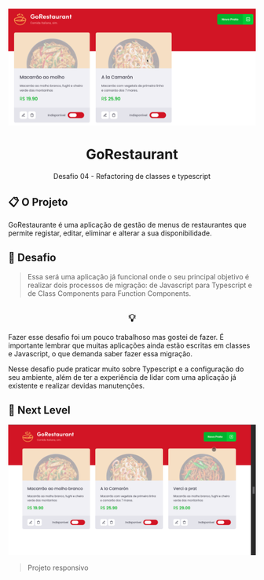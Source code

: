 <p align="center">
  <img src="./.github/project.gif" alt="Preview do projeto">
</p>

<h1 align="center">
  GoRestaurant
</h1>

<p align="center">
  Desafio 04 - Refactoring de classes e typescript
</p>

## 📋 O Projeto
GoRestaurante é uma aplicação de gestão de menus de restaurantes que permite registar, editar, eliminar e alterar a sua disponibilidade.

## 🧠 Desafio
> Essa será uma aplicação já funcional onde o seu principal objetivo é realizar dois processos de migração: de Javascript para Typescript e de Class Components para Function Components.

<h2 align="center">💡</h2>
Fazer esse desafio foi um pouco trabalhoso mas gostei de fazer. É importante lembrar que muitas aplicações ainda estão escritas em classes e Javascript, o que demanda saber fazer essa migração.

<br />

Nesse desafio pude praticar muito sobre Typescript e a configuração do seu ambiente, além de ter a experiência de lidar com uma aplicação já existente e realizar devidas manutenções.

## 🚀 Next Level
<p align="center">
  <img src="./.github/responsive.gif" alt="Preview do projeto responsivo">
  <blockquote>Projeto responsivo</blockquote>

</p>
